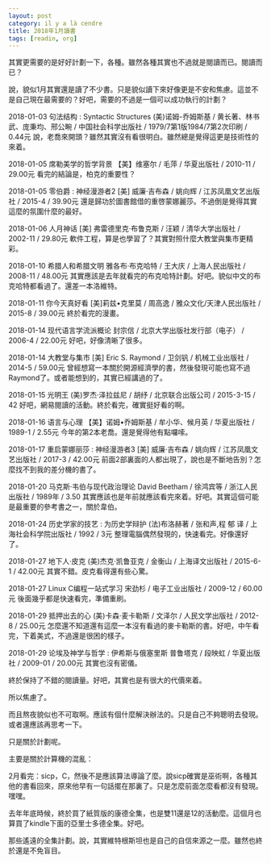 ```yaml
---
layout: post
category: il y a là cendre
title: 2018年1月讀書
tags: [readin, org]
---
```


其實更需要的是好好計劃一下，各種。雖然各種其實也不過就是閱讀而已。閱讀而已？

說，貌似1月其實還是讀了不少書。只是貌似讀下來好像更是不安和焦慮。這並不是自己現在最需要的？好吧，需要的不過是一個可以成功執行的計劃？

2018-01-03 句法结构 : Syntactic Structures (美)诺姆-乔姆斯基 / 黄长著、林书武、庞秉均、邢公畹 / 中国社会科学出版社 / 1979/7第1版1984/7第2次印刷 / 0.44元 說，老喬來開頭？雖然其實沒有看很明白。雖然總是覺得這更是技術性的來着。

2018-01-05 席勒美学的哲学背景 【美】维塞尔 / 毛萍 / 华夏出版社 / 2010-11 / 29.00元 看完的結論是，柏克的重要性？

2018-01-05 零伯爵 : 神经漫游者2 [美] 威廉·吉布森 / 姚向辉 / 江苏凤凰文艺出版社 / 2015-4 / 39.90元 還是歸功於圖書館借的重啓蒙娜麗莎。不過倒是覺得其實這麼的氛圍什麼的最好。

2018-01-06 人月神话 [美] 弗雷德里克·布鲁克斯 / 汪颖 / 清华大学出版社 / 2002-11 / 29.80元 軟件工程，算是也學習了？其實對照什麼大教堂與集市更精彩。

2018-01-10 希腊人和希腊文明 雅各布·布克哈特 / 王大庆 / 上海人民出版社 / 2008-11 / 48.00元 其實應該是去年就看完的布克哈特計劃。好吧。貌似中文的布克哈特都看過了。還差一本洛維特。

2018-01-11 你今天真好看 [美]莉兹•克里莫 / 周高逸 / 雅众文化/天津人民出版社 / 2015-8 / 39.00元 終於看完的漫畫。

2018-01-14 现代语言学流派概论 封宗信 / 北京大学出版社发行部（电子） / 2006-4 / 22.00元 好吧，好像清晰了很多。

2018-01-14  大教堂与集市 [美] Eric S. Raymond / 卫剑钒 / 机械工业出版社 / 2014-5 / 59.00元 曾經想寫一本關於開源經濟學的書，然後發現可能也寫不過Raymond了。或者能想到的，其實已經講過的了。

2018-01-15 光明王 (美)罗杰·泽拉兹尼 / 胡纾 / 北京联合出版公司 / 2015-3-15 / 42 好吧，網易閱讀的活動。終於看完，確實挺好看的啊。

2018-01-16 语言与心理 【美】诺姆•乔姆斯基 / 牟小华、候月英 / 华夏出版社 / 1989-1 / 2.55元 今年的第2本老喬。還是覺得他有點囉嗦。

2018-01-17 重启蒙娜丽莎 : 神经漫游者3 [美] 威廉·吉布森 / 姚向辉 / 江苏凤凰文艺出版社 / 2017-3 / 42.00元 前面2部裏面的人都出現了，說也是不斷地告別？怎麼找不到我的差分機的書了。

2018-01-20 马克斯·韦伯与现代政治理论 David Beetham / 徐鸿宾等 / 浙江人民出版社 / 1989年 / 3.50 其實應該也是年前就應該看完來着。好吧。其實這個可能是最重要的參考書之一，關於韋伯。

2018-01-24 历史学家的技艺 : 为历史学辩护 (法)布洛赫著 / 张和声,程 郁 译 / 上海社会科学院出版社 / 1992 / 3元 整理電腦偶然發現的，快速看完。好像還好了。

2018-01-27 地下人·皮克 (美)杰克·凯鲁亚克 / 金衡山 / 上海译文出版社 / 2015-6-1 / 42.00元 其實不錯。皮克看得還有些心驚。

2018-01-27 Linux C编程一站式学习 宋劲杉 / 电子工业出版社 / 2009-12 / 60.00元 後面幾乎都是快速看完，準備重刷。

2018-01-29 抵押出去的心 (美)卡森·麦卡勒斯 / 文泽尔 / 人民文学出版社 / 2012-8 / 25.00元 怎麼還不知道還有這麼一本沒有看過的麥卡勒斯的書。好吧，中午看完，下着美式，不過還是很困的樣子。

2018-01-29 论埃及神学与哲学 : 伊希斯与俄塞里斯 普鲁塔克 / 段映虹 / 华夏出版社 / 2009-01 / 20.00元 其實也沒有密儀。

終於保持了不錯的閱讀量。好吧，其實也是有很大的代價來着。

所以焦慮了。

而且熬夜貌似也不可取啊。應該有個什麼解決辦法的。只是自己不夠聰明去發現。或者還應該再思考一下。

只是關於計劃呢。

主要是關於計算機的混亂：

2月看完：sicp，C，然後不是應該算法導論了麼。說sicp確實是巫術啊，各種其他的書看回來，原來他早有一句話擺在那裏了。只是怎麼前面怎麼看都沒有發現。嘿嘿。

去年年底時候，終於買了紙質版的康德全集，也是雙11還是12的活動麼。這個月也算買了kindle下面的亞里士多德全集。好吧。


那些遙遠的全集計劃。說，其實維特根斯坦也是自己的自信來源之一麼。雖然也終於還是不免盲目。





<!-- more -->
